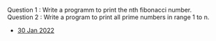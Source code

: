 Question 1 : Write a programm to print the nth fibonacci number.  
Question 2 : Write a program to print all prime numbers in range 1 to n.  
<ul>
    <li><a href = "https://ni-t-in.github.io/Test/Test%2030%20Jan%202022/index.html">30 Jan 2022</a></li>      
</ul>